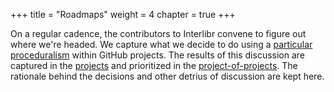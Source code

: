 +++
title = "Roadmaps"
weight = 4
chapter = true
+++

On a regular cadence, the contributors to Interlibr convene to figure out where
we're headed. We capture what we decide to do using a [particular
proceduralism](changes.md) within GitHub projects. The results of this
discussion are captured in the
[projects](https://github.com/orgs/Xalgorithms/projects/) and prioritized in the
[project-of-projects](https://github.com/orgs/Xalgorithms/projects/16). The
rationale behind the decisions and other detrius of discussion are kept here.
